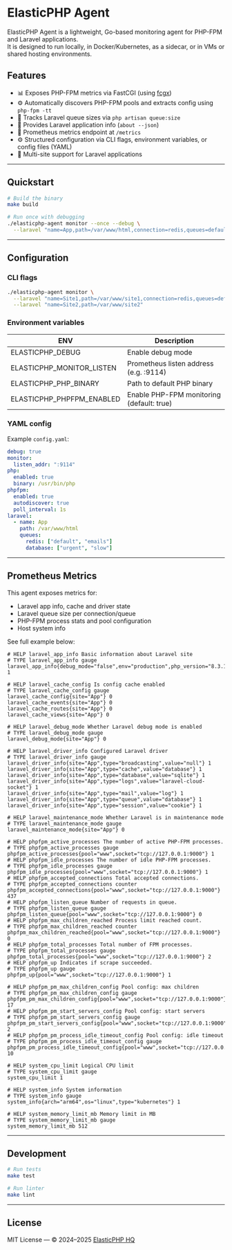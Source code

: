 # ElasticPHP Agent

ElasticPHP Agent is a lightweight, Go-based monitoring agent for PHP-FPM and Laravel applications.  
It is designed to run locally, in Docker/Kubernetes, as a sidecar, or in VMs or shared hosting environments.

## Features

- 📊 Exposes PHP-FPM metrics via FastCGI (using [fcgx](https://github.com/elasticphphq/fcgx))
- ⚙️ Automatically discovers PHP-FPM pools and extracts config using `php-fpm -tt`
- 🚦 Tracks Laravel queue sizes via `php artisan queue:size`
- 🧠 Provides Laravel application info (`about --json`)
- 🔌 Prometheus metrics endpoint at `/metrics`
- ⚙️ Structured configuration via CLI flags, environment variables, or config files (YAML)
- 🐘 Multi-site support for Laravel applications

---

## Quickstart

```bash
# Build the binary
make build

# Run once with debugging
./elasticphp-agent monitor --once --debug \
  --laravel "name=App,path=/var/www/html,connection=redis,queues=default|emails"
```

---

## Configuration

### CLI flags

```bash
./elasticphp-agent monitor \
  --laravel "name=Site1,path=/var/www/site1,connection=redis,queues=default|emails" \
  --laravel "name=Site2,path=/var/www/site2"
```

### Environment variables

| ENV                         | Description                             |
|----------------------------|-----------------------------------------|
| ELASTICPHP_DEBUG           | Enable debug mode                       |
| ELASTICPHP_MONITOR_LISTEN  | Prometheus listen address (e.g. :9114)  |
| ELASTICPHP_PHP_BINARY      | Path to default PHP binary              |
| ELASTICPHP_PHPFPM_ENABLED  | Enable PHP-FPM monitoring (default: true) |

### YAML config

Example `config.yaml`:

```yaml
debug: true
monitor:
  listen_addr: ":9114"
php:
  enabled: true
  binary: /usr/bin/php
phpfpm:
  enabled: true
  autodiscover: true
  poll_interval: 1s
laravel:
  - name: App
    path: /var/www/html
    queues:
      redis: ["default", "emails"]
      database: ["urgent", "slow"]
```

---

## Prometheus Metrics

This agent exposes metrics for:

- Laravel app info, cache and driver state
- Laravel queue size per connection/queue
- PHP-FPM process stats and pool configuration
- Host system info

See full example below:

```text
# HELP laravel_app_info Basic information about Laravel site
# TYPE laravel_app_info gauge
laravel_app_info{debug_mode="false",env="production",php_version="8.3.14",site="App",version="11.41.3"} 1

# HELP laravel_cache_config Is config cache enabled
# TYPE laravel_cache_config gauge
laravel_cache_config{site="App"} 0
laravel_cache_events{site="App"} 0
laravel_cache_routes{site="App"} 0
laravel_cache_views{site="App"} 0

# HELP laravel_debug_mode Whether Laravel debug mode is enabled
# TYPE laravel_debug_mode gauge
laravel_debug_mode{site="App"} 0

# HELP laravel_driver_info Configured Laravel driver
# TYPE laravel_driver_info gauge
laravel_driver_info{site="App",type="broadcasting",value="null"} 1
laravel_driver_info{site="App",type="cache",value="database"} 1
laravel_driver_info{site="App",type="database",value="sqlite"} 1
laravel_driver_info{site="App",type="logs",value="laravel-cloud-socket"} 1
laravel_driver_info{site="App",type="mail",value="log"} 1
laravel_driver_info{site="App",type="queue",value="database"} 1
laravel_driver_info{site="App",type="session",value="cookie"} 1

# HELP laravel_maintenance_mode Whether Laravel is in maintenance mode
# TYPE laravel_maintenance_mode gauge
laravel_maintenance_mode{site="App"} 0

# HELP phpfpm_active_processes The number of active PHP-FPM processes.
# TYPE phpfpm_active_processes gauge
phpfpm_active_processes{pool="www",socket="tcp://127.0.0.1:9000"} 1
# HELP phpfpm_idle_processes The number of idle PHP-FPM processes.
# TYPE phpfpm_idle_processes gauge
phpfpm_idle_processes{pool="www",socket="tcp://127.0.0.1:9000"} 1
# HELP phpfpm_accepted_connections Total accepted connections.
# TYPE phpfpm_accepted_connections counter
phpfpm_accepted_connections{pool="www",socket="tcp://127.0.0.1:9000"} 437
# HELP phpfpm_listen_queue Number of requests in queue.
# TYPE phpfpm_listen_queue gauge
phpfpm_listen_queue{pool="www",socket="tcp://127.0.0.1:9000"} 0
# HELP phpfpm_max_children_reached Process limit reached count.
# TYPE phpfpm_max_children_reached counter
phpfpm_max_children_reached{pool="www",socket="tcp://127.0.0.1:9000"} 0
# HELP phpfpm_total_processes Total number of FPM processes.
# TYPE phpfpm_total_processes gauge
phpfpm_total_processes{pool="www",socket="tcp://127.0.0.1:9000"} 2
# HELP phpfpm_up Indicates if scrape succeeded.
# TYPE phpfpm_up gauge
phpfpm_up{pool="www",socket="tcp://127.0.0.1:9000"} 1

# HELP phpfpm_pm_max_children_config Pool config: max children
# TYPE phpfpm_pm_max_children_config gauge
phpfpm_pm_max_children_config{pool="www",socket="tcp://127.0.0.1:9000"} 17
# HELP phpfpm_pm_start_servers_config Pool config: start servers
# TYPE phpfpm_pm_start_servers_config gauge
phpfpm_pm_start_servers_config{pool="www",socket="tcp://127.0.0.1:9000"} 2
# HELP phpfpm_pm_process_idle_timeout_config Pool config: idle timeout
# TYPE phpfpm_pm_process_idle_timeout_config gauge
phpfpm_pm_process_idle_timeout_config{pool="www",socket="tcp://127.0.0.1:9000"} 10

# HELP system_cpu_limit Logical CPU limit
# TYPE system_cpu_limit gauge
system_cpu_limit 1

# HELP system_info System information
# TYPE system_info gauge
system_info{arch="arm64",os="linux",type="kubernetes"} 1

# HELP system_memory_limit_mb Memory limit in MB
# TYPE system_memory_limit_mb gauge
system_memory_limit_mb 512
```

---

## Development

```bash
# Run tests
make test

# Run linter
make lint
```

---

## License

MIT License — © 2024–2025 [ElasticPHP HQ](https://github.com/elasticphphq)